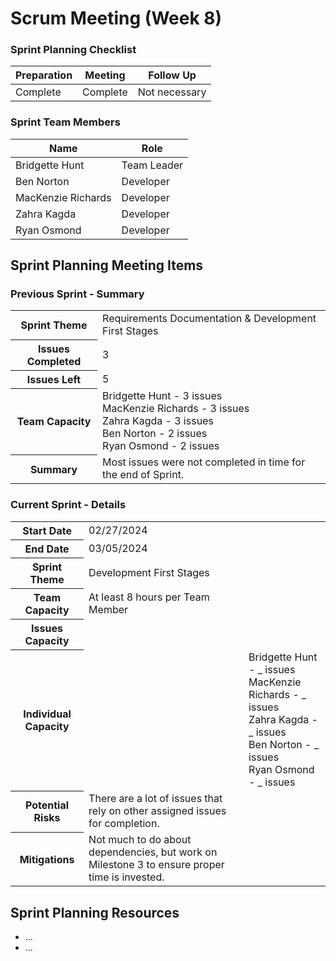 # Scrum Meeting (Week 8)

### Sprint Planning Checklist
| Preparation | Meeting | Follow Up |
| --- | --- | --- |
| Complete | Complete | Not necessary | 

### Sprint Team Members
| Name               | Role        |
|--------------------|-------------|
| Bridgette Hunt     | Team Leader |
| Ben Norton         | Developer   |
| MacKenzie Richards | Developer   |
| Zahra Kagda        | Developer   |
| Ryan Osmond        | Developer   |

## Sprint Planning Meeting Items

### Previous Sprint - Summary
<table>
  <tr>
    <th>Sprint Theme</th>
    <td>Requirements Documentation & Development First Stages</td>
  </tr>
  <tr>
    <th>Issues Completed</th>
    <td>3</td>
  </tr>
  <tr>
    <th>Issues Left</th>
    <td>5</td>
  </tr>
  <tr>
    <th>Team Capacity</th>
    <td>
      Bridgette Hunt - 3 issues<br>
      MacKenzie Richards - 3 issues<br>
      Zahra Kagda - 3 issues<br>
      Ben Norton - 2 issues<br>
      Ryan Osmond - 2 issues
    </td>
  </tr>
  <tr>
    <th>Summary</th>
    <td>Most issues were not completed in time for the end of Sprint.</td>
  </tr>
</table>

### Current Sprint - Details
<table>
  <tr>
    <th>Start Date</th>
    <td>02/27/2024</td>
  </tr>
  <tr>
    <th>End Date</th>
    <td>03/05/2024</td>
  </tr>
  <tr>
    <th>Sprint Theme</th>
    <td>Development First Stages</td>
  </tr>
  <tr>
    <th>Team Capacity</th>
    <td>At least 8 hours per Team Member</td>
  </tr>
  <tr>
    <th>Issues Capacity</th>
    <td></td>
  </tr>
  <tr>
    <th>Individual Capacity</th>
    <td>
      <td>
        Bridgette Hunt - _ issues<br>
        MacKenzie Richards - _ issues<br>
        Zahra Kagda - _ issues<br>
        Ben Norton - _ issues<br>
        Ryan Osmond - _ issues
      </td>
    </td>
  </tr>
  <tr>
    <th>Potential Risks</th>
    <td>There are a lot of issues that rely on other assigned issues for completion.</td>
  </tr>
  <tr>
    <th>Mitigations</th>
    <td>Not much to do about dependencies, but work on Milestone 3 to ensure proper time is invested.</td>
  </tr>
</table>

## Sprint Planning Resources
- ...
- ...
